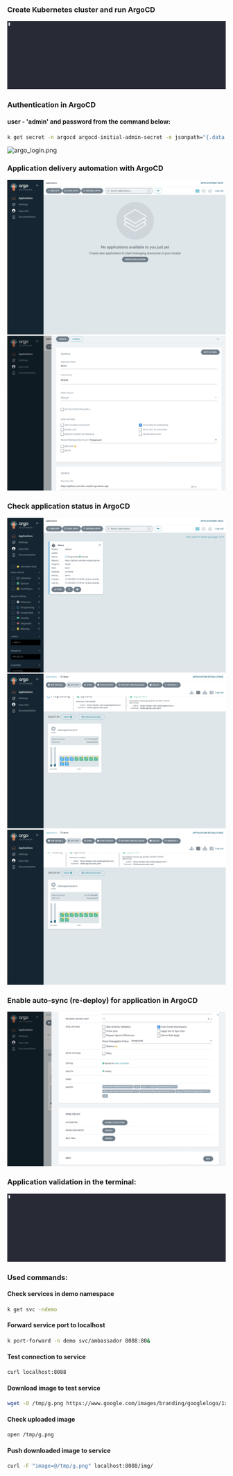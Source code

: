 ### Create Kubernetes cluster and run ArgoCD
![Image](./img/mvp_cluster_create.gif)

### Authentication in ArgoCD
#### user - 'admin' and password from the command below:
```bash
k get secret -n argocd argocd-initial-admin-secret -o jsonpath="{.data.password}" | base64 -d; echo 
```
![argo_login.png](img%2Fargo_login.png)

### Application delivery automation with ArgoCD
![argo_empty.png](img%2Fargo_empty.png)
![argo_create_app.png](img%2Fargo_create_app.png)
### Check application status in ArgoCD
![argo_sync.png](img%2Fargo_sync.png)
![argo_sync_1.png](img%2Fargo_sync_1.png)
![argo_sync_done.png](img%2Fargo_sync_done.png)
### Enable auto-sync (re-deploy) for application in ArgoCD
![argo_sync_enabe_auto.png](img%2Fargo_sync_enabe_auto.png)

### Application validation in the terminal:
![ambassador.gif](img%2Fambassador.gif)

### Used commands:

#### Check services in demo namespace
```bash
k get svc -ndemo 
```
#### Forward service port to localhost
```bash
k port-forward -n demo svc/ambassador 8088:80&
```     
#### Test connection to service
```bash
curl localhost:8088
```
#### Download image to test service 
```bash
wget -O /tmp/g.png https://www.google.com/images/branding/googlelogo/1x/googlelogo_color_272x92dp.png
```
#### Check uploaded image
```bash
open /tmp/g.png
```
#### Push downloaded image to service
```bash
curl -F "image=@/tmp/g.png" localhost:8088/img/
```
